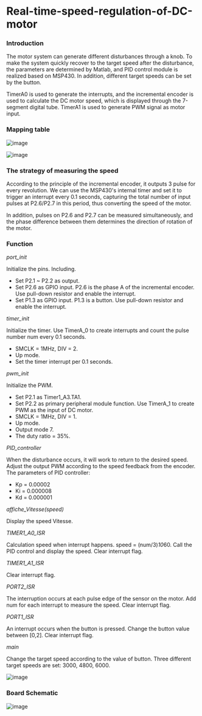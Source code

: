 # Real-time-speed-regulation-of-DC-motor

### Introduction
The motor system can generate different disturbances through a knob. To make the system quickly recover to the target speed after the disturbance, the parameters are determined by Matlab, and PID control module is realized based on MSP430. In addition, different target speeds can be set by the button.

TimerA0 is used to generate the interrupts, and the incremental encoder is used to calculate the DC motor speed, which is displayed through the 7-segment digital tube. TimerA1 is used to generate PWM signal as motor input.


### Mapping table
![image](https://github.com/jie-han543/Real-time-speed-regulation-of-DC-motor/assets/57163528/ad9a4375-9a9f-4604-bc83-d060072375b7)

![image](https://github.com/jie-han543/Real-time-speed-regulation-of-DC-motor/assets/57163528/2eb9cc6c-2e7b-47d5-b95a-73c6172ee441)


### The strategy of measuring the speed
According to the principle of the incremental encoder, it outputs 3 pulse for every revolution. We can use the MSP430's internal timer and set it to trigger an interrupt every 0.1 seconds, capturing the total number of input pulses at P2.6/P2.7 in this period, thus converting the speed of the motor.

In addition, pulses on P2.6 and P2.7 can be measured simultaneously, and the phase difference between them determines the direction of rotation of the motor.

### Function

*port_init*

Initialize the pins. Including.
-	Set P2.1 ~ P2.2 as output.
-	Set P2.6 as GPIO input. P2.6 is the phase A of the incremental encoder. Use pull-down resistor and enable the interrupt.
-	Set P1.3 as GPIO input. P1.3 is a button. Use pull-down resistor and enable the interrupt.

*timer_init*

Initialize the timer. Use TimerA_0 to create interrupts and count the pulse number num every 0.1 seconds. 
-	SMCLK = 1MHz, DIV = 2.
-	Up mode. 
-	Set the timer interrupt per 0.1 seconds.

*pwm_init*

Initialize the PWM. 
-	Set P2.1 as Timer1_A3.TA1.
-	Set P2.2 as primary peripheral module function. Use TimerA_1 to create PWM as the input of DC motor.
-	SMCLK = 1MHz, DIV = 1.
-	Up mode. 
-	Output mode 7.
-	The duty ratio = 35%.

*PID_controller*

When the disturbance occurs, it will work to return to the desired speed. Adjust the output PWM according to the speed feedback from the encoder.
The parameters of PID controller:
-	Kp = 0.00002
-	Ki = 0.000008
-	Kd = 0.000001

*affiche_Vitesse(speed)*

Display the speed Vitesse.

*TIMER1_A0_ISR*

Calculation speed when interrupt happens. speed = (num/3)*10*60. Call the PID control and display the speed. Clear interrupt flag.

*TIMER1_A1_ISR*	

Clear interrupt flag.

*PORT2_ISR*	

The interruption occurs at each pulse edge of the sensor on the motor. Add num for each interrupt to measure the speed. Clear interrupt flag.

*PORT1_ISR*	

An interrupt occurs when the button is pressed. Change the button value between [0,2]. Clear interrupt flag.

*main*	

Change the target speed according to the value of button. Three different target speeds are set: 3000, 4800, 6000.

![image](https://github.com/jie-han543/Real-time-speed-regulation-of-DC-motor/assets/57163528/a3731599-a701-4b57-8c33-e533c0f90ef2)

### Board Schematic

![image](https://github.com/jie-han543/Real-time-speed-regulation-of-DC-motor/assets/57163528/3c4826af-17a0-48ef-9fdd-010db33fd77a)





